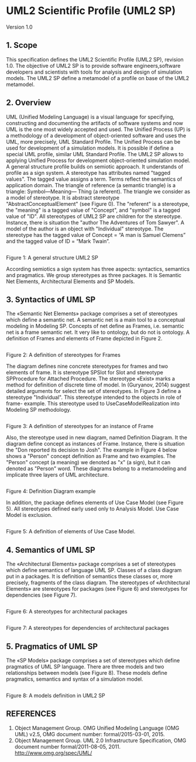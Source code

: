 # UML2 Scientific Profile (UML2 SP)
Version 1.0

## 1. Scope
This specification defines the UML2 Scientific Profile (UML2 SP), revision 1.0. The objective of UML2 SP is to provide software engineers,software developers and scientists  with tools for analysis and design of simulation models. The UML2 SP define a metamodel of a profile on base of the UML2 metamodel.
 
## 2. Overview
UML (Unified Modeling Language) is a visual language for specifying, constructing and documenting the artifacts of software systems and now UML is the one most widely accepted and used. The Unified Process (UP) is a methodology of a development of object-oriented software and uses the UML, more precisely, UML Standard Profile. The Unified Process can be used for development of a simulation models. It is possible if define a special UML profile, similar UML Standard Profile. The UML2 SP allows to applying Unified Process for development object-oriented simulation model.<br/>
A general structure profile builds on semiotic approach. It understands of profile as a sign system. A stereotype has attributes named "tagged values". The tagged value assigns a term. Terms reflect the semantics of application domain. The triangle of reference (a semantic triangle) is a triangle: Symbol—Meaning— Thing (a referent). The triangle we consider as a model of stereotype. It is abstract stereotype "AbstractConceptualElement" (see Figure 0). The "referent" is a stereotype, the "meaning" is a tagged value of "Concept", and "symbol" is a tagged value of "ID". All stereotypes of UML2 SP are children for the stereotype. Instance, there is situation the "author The Adventures of Tom Sawyer". A model of the author is an object with "Individual" stereotype. The stereotype has the tagged value of Concept = “A man is Samuel Clemens” and the tagged value of ID = “Mark Twain”.

<p><img src="define/Fig1.png" alt="" /></p> 
Figure 1: A general structure UML2 SP <br/>

According semiotics a sign system has three aspects: syntactics, semantics and pragmatics. We group stereotypes as three packages. It is Semantic Net Elements, Architectural Elements and SP Models.

## 3.	Syntactics of UML SP
The «Semantic Net Elements» package comprises a set of stereotypes which define a semantic net. A semantic net is a main tool to a conceptual modeling in Modeling SP. Concepts of net define as Frames, i.e. semantic net is a frame semantic net. It very like to ontology, but do not is ontology. A definition of Frames and elements of Frame depicted in Figure 2.
 
<p><img src="define/Fig2.png" alt="" /></p>
Figure 2: A definition of stereotypes for Frames<br/>

The diagram defines nine concrete stereotypes for frames and two elements of frame. It is stereotype SPSlot for Slot and stereotype SPProcedure for Attached Procedure. The stereotype «Exist» marks a method for definition of discrete time of model.  In (Guryanov, 2014) suggest detailed arguments for select the set of stereotypes.
In Figure 3 define a stereotype "Individual". This stereotype intended to the objects in role of frame- example. This stereotype used to UseCaseModelRealization into Modeling SP methodology.

 
<p><img src="define/Fig3.png" alt="" /></p>
Figure 3: A definition of stereotypes for an instance of Frame<br/>

Also, the stereotype used in new diagram, named Definition Diagram. It the diagram define concept as instances of Frame. Instance, there is situation the "Don reported its decision to Josh". The example in Figure 4 below shows a "Person" concept definition as Frame and two examples. The "Person" concept (a meaning) we denoted as "x" (a sign), but it can denoted as "Person" word. These diagrams belong to a metamodeling and implicate three layers of UML architecture.

<p><img src="define/Fig4.png" alt="" /></p> 
Figure 4: Definition Diagram example<br/>

In addition, the package defines elements of Use Case Model (see Figure 5). All stereotypes defined early used only to Analysis Model. Use Case Model is exclusion.
<p><img src="define/Fig5.png" alt="" /></p> 
Figure 5: A definition of elements of Use Case Model.


## 4.	Semantics of UML SP
The «Architectural Elements» package comprises a set of stereotypes which define semantics of language UML SP. Classes of a class diagram put in a packages. It is definition of semantics these classes or, more precisely, fragments of the class diagram. The stereotypes of «Architectural Elements» are stereotypes for packages (see Figure 6) and stereotypes for dependencies (see Figure 7).

<p><img src="define/Fig6.png" alt="" /></p> 
Figure 6: A stereotypes for architectural packages<br/>


<p><img src="define/Fig7.png" alt="" /></p>
 
Figure 7: A stereotypes for dependencies of architectural packages<br/>

## 5.	Pragmatics of UML SP
The «SP Models» package comprises a set of stereotypes which define pragmatics of UML SP language. There are three models and two relationships between models (see Figure 8). These models define pragmatics, semantics and syntax of a simulation model.

<p><img src="define/Fig8.png" alt="" /></p> 
Figure 8: A models definition in UML2 SP<br/>

## REFERENCES
1. Object Management Group. OMG Unified Modeling Language (OMG UML) v2.5, OMG document number: formal/2015-03-01, 2015.
2. Object Management Group. UML 2.0 Infrastructure Specification, OMG document number formal/2011-08-05, 2011. http://www.omg.org/spec/UML/

